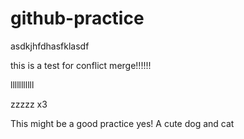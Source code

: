 # github-practice

asdkjhfdhasfklasdf

this is a test for conflict merge!!!!!!

lllllllllll

zzzzz
x3

This might be a good practice yes!
A cute dog and cat
